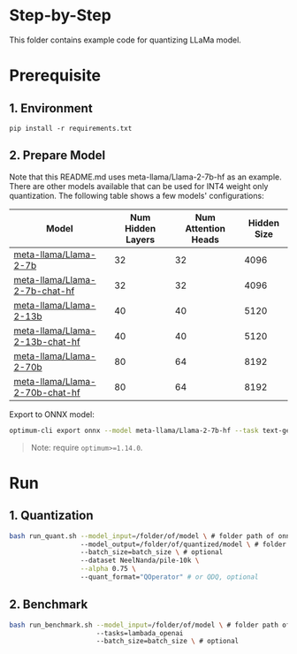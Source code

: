 Step-by-Step
============

This folder contains example code for quantizing LLaMa model.

# Prerequisite

## 1. Environment
```shell
pip install -r requirements.txt
```

## 2. Prepare Model

Note that this README.md uses meta-llama/Llama-2-7b-hf as an example. There are other models available that can be used for INT4 weight only quantization. The following table shows a few models' configurations:

| Model | Num Hidden Layers| Num Attention Heads | Hidden Size |
| --- | --- | --- | --- |
| [meta-llama/Llama-2-7b](https://huggingface.co/meta-llama/Llama-2-7b) | 32 | 32 | 4096 |
| [meta-llama/Llama-2-7b-chat-hf](https://huggingface.co/meta-llama/Llama-2-7b-chat-hf) | 32 | 32 | 4096 |
| [meta-llama/Llama-2-13b](https://huggingface.co/meta-llama/Llama-2-13b) | 40 | 40 | 5120 |
| [meta-llama/Llama-2-13b-chat-hf](https://huggingface.co/meta-llama/Llama-2-13b-chat-hf) | 40 | 40 | 5120 |
| [meta-llama/Llama-2-70b](https://huggingface.co/meta-llama/Llama-2-70b) | 80 | 64 | 8192 |
| [meta-llama/Llama-2-70b-chat-hf](https://huggingface.co/meta-llama/Llama-2-70b-chat-hf) | 80 | 64 | 8192 |

Export to ONNX model:
```bash
optimum-cli export onnx --model meta-llama/Llama-2-7b-hf --task text-generation-with-past ./Llama-2-7b-hf
```

> Note: require `optimum>=1.14.0`.

# Run

## 1. Quantization

```bash
bash run_quant.sh --model_input=/folder/of/model \ # folder path of onnx model, config and tokenizer
                  --model_output=/folder/of/quantized/model \ # folder path to save onnx model
                  --batch_size=batch_size \ # optional 
                  --dataset NeelNanda/pile-10k \
                  --alpha 0.75 \ 
                  --quant_format="QOperator" # or QDQ, optional
```

## 2. Benchmark

```bash
bash run_benchmark.sh --model_input=/folder/of/model \ # folder path of onnx model, config and tokenizer
                      --tasks=lambada_openai
                      --batch_size=batch_size \ # optional
```